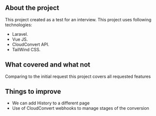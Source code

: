 ## About the project

This project created as a test for an interview. This project uses following technologies:

- Laravel.
- Vue JS.
- CloudConvert API.
- TailWind CSS.

## What covered and what not

Comparing to the initial request this project covers all requested features 

## Things to improve

- We can add History to a different page
- Use of CloudConvert webhooks to manage stages of the conversion

